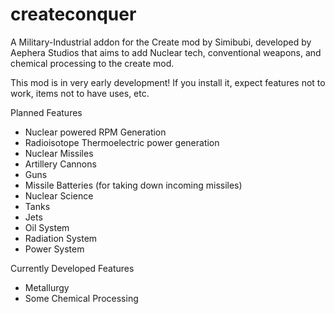 # createconquer
A Military-Industrial addon for the Create mod by Simibubi, developed by Aephera Studios that aims to add Nuclear tech, conventional weapons, and chemical processing to the create mod.

This mod is in very early development! If you install it, expect features not to work, items not to have uses, etc.

Planned Features
- Nuclear powered RPM Generation
- Radioisotope Thermoelectric power generation
- Nuclear Missiles
- Artillery Cannons
- Guns
- Missile Batteries (for taking down incoming missiles)
- Nuclear Science
- Tanks
- Jets
- Oil System
- Radiation System
- Power System

Currently Developed Features
- Metallurgy
- Some Chemical Processing
